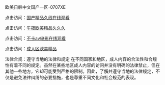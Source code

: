 欧美日韩中文国产一区-0707XE

点击访问：<a href="https://tfda.pages.dev/">国产精品久线在线观看</a>

点击访问：<a href="https://rtj-3zo.pages.dev/">午夜欧美精品久久久</a>

点击访问：<a href="https://bered.pages.dev/">不卡av电影在线观看</a>

点击访问：<a href="https://gsd-agv.pages.dev/">成人区欧美精品</a>

法律合规：遵守当地的法律和规定
在不同国家和地区，成人内容的合法性和合规性有着不同的规定。虽然在某些地区成人内容的访问并没有明确的法律禁止，但在其他一些地方，它却可能受到严格的限制。因此，了解并遵守当地的法律规定，不仅是避免法律纠纷的必要措施，也是尊重不同文化和社会规范的表现。

<span style="display:none;">(https://github.com/zxc20250707/zxc6 ）</span>
